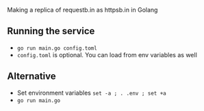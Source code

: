 Making a replica of requestb.in as httpsb.in in Golang

## Running the service
* `go run main.go config.toml`
* `config.toml` is optional. You can load from env variables as well
## Alternative
* Set environment variables `set -a ; . .env ; set +a`
* `go run main.go`
